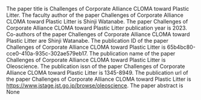 The paper title is Challenges of Corporate Alliance CLOMA toward Plastic Litter.
The faculty author of the paper Challenges of Corporate Alliance CLOMA toward Plastic Litter is Shinji Watanabe.
The paper Challenges of Corporate Alliance CLOMA toward Plastic Litter publication year is 2023.
Co-authors of the paper Challenges of Corporate Alliance CLOMA toward Plastic Litter are Shinji Watanabe.
The publication ID of the paper Challenges of Corporate Alliance CLOMA toward Plastic Litter is 65b4bc80-cce0-410a-935c-302ae579eb17.
The publication name of the paper Challenges of Corporate Alliance CLOMA toward Plastic Litter is Oleoscience.
The publication issn of the paper Challenges of Corporate Alliance CLOMA toward Plastic Litter is 1345-8949.
The publication url of the paper Challenges of Corporate Alliance CLOMA toward Plastic Litter is https://www.jstage.jst.go.jp/browse/oleoscience.
The paper abstract is None

